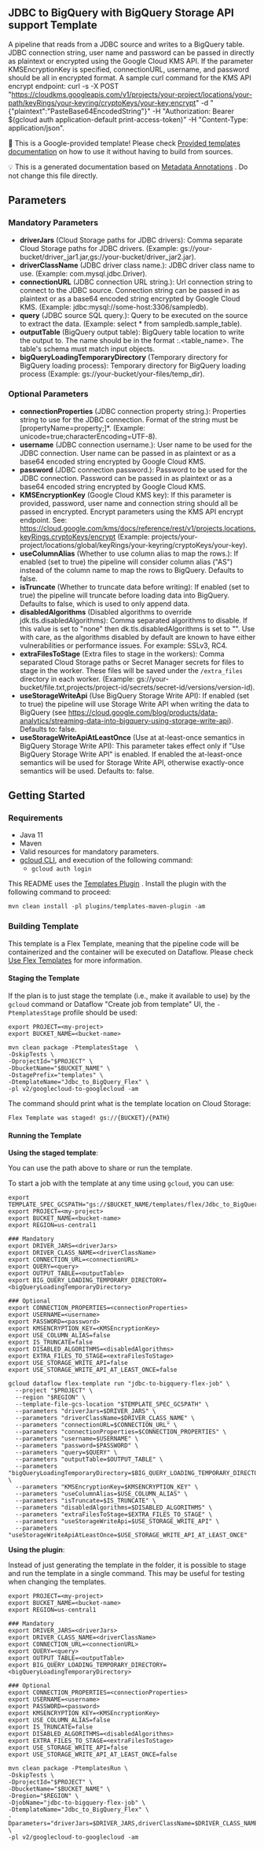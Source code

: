 JDBC to BigQuery with BigQuery Storage API support Template
---
A pipeline that reads from a JDBC source and writes to a BigQuery table. JDBC connection string, user name and password can be passed in directly as plaintext or encrypted using the Google Cloud KMS API.  If the parameter KMSEncryptionKey is specified, connectionURL, username, and password should be all in encrypted format. A sample curl command for the KMS API encrypt endpoint: curl -s -X POST "https://cloudkms.googleapis.com/v1/projects/your-project/locations/your-path/keyRings/your-keyring/cryptoKeys/your-key:encrypt"  -d "{\"plaintext\":\"PasteBase64EncodedString\"}" -H "Authorization: Bearer $(gcloud auth application-default print-access-token)" -H "Content-Type: application/json".

:memo: This is a Google-provided template! Please
check [Provided templates documentation](https://cloud.google.com/dataflow/docs/guides/templates/provided-templates)
on how to use it without having to build from sources.

:bulb: This is a generated documentation based
on [Metadata Annotations](https://github.com/GoogleCloudPlatform/DataflowTemplates#metadata-annotations)
. Do not change this file directly.

## Parameters

### Mandatory Parameters

* **driverJars** (Cloud Storage paths for JDBC drivers): Comma separate Cloud Storage paths for JDBC drivers. (Example: gs://your-bucket/driver_jar1.jar,gs://your-bucket/driver_jar2.jar).
* **driverClassName** (JDBC driver class name.): JDBC driver class name to use. (Example: com.mysql.jdbc.Driver).
* **connectionURL** (JDBC connection URL string.): Url connection string to connect to the JDBC source. Connection string can be passed in as plaintext or as a base64 encoded string encrypted by Google Cloud KMS. (Example: jdbc:mysql://some-host:3306/sampledb).
* **query** (JDBC source SQL query.): Query to be executed on the source to extract the data. (Example: select * from sampledb.sample_table).
* **outputTable** (BigQuery output table): BigQuery table location to write the output to. The name should be in the format <project>:<dataset>.<table_name>. The table's schema must match input objects.
* **bigQueryLoadingTemporaryDirectory** (Temporary directory for BigQuery loading process): Temporary directory for BigQuery loading process (Example: gs://your-bucket/your-files/temp_dir).

### Optional Parameters

* **connectionProperties** (JDBC connection property string.): Properties string to use for the JDBC connection. Format of the string must be [propertyName=property;]*. (Example: unicode=true;characterEncoding=UTF-8).
* **username** (JDBC connection username.): User name to be used for the JDBC connection. User name can be passed in as plaintext or as a base64 encoded string encrypted by Google Cloud KMS.
* **password** (JDBC connection password.): Password to be used for the JDBC connection. Password can be passed in as plaintext or as a base64 encoded string encrypted by Google Cloud KMS.
* **KMSEncryptionKey** (Google Cloud KMS key): If this parameter is provided, password, user name and connection string should all be passed in encrypted. Encrypt parameters using the KMS API encrypt endpoint. See: https://cloud.google.com/kms/docs/reference/rest/v1/projects.locations.keyRings.cryptoKeys/encrypt (Example: projects/your-project/locations/global/keyRings/your-keyring/cryptoKeys/your-key).
* **useColumnAlias** (Whether to use column alias to map the rows.): If enabled (set to true) the pipeline will consider column alias ("AS") instead of the column name to map the rows to BigQuery. Defaults to false.
* **isTruncate** (Whether to truncate data before writing): If enabled (set to true) the pipeline will truncate before loading data into BigQuery. Defaults to false, which is used to only append data.
* **disabledAlgorithms** (Disabled algorithms to override jdk.tls.disabledAlgorithms): Comma separated algorithms to disable. If this value is set to "none" then dk.tls.disabledAlgorithms is set to "". Use with care, as the algorithms disabled by default are known to have either vulnerabilities or performance issues. For example: SSLv3, RC4.
* **extraFilesToStage** (Extra files to stage in the workers): Comma separated Cloud Storage paths or Secret Manager secrets for files to stage in the worker. These files will be saved under the `/extra_files` directory in each worker. (Example: gs://your-bucket/file.txt,projects/project-id/secrets/secret-id/versions/version-id).
* **useStorageWriteApi** (Use BigQuery Storage Write API): If enabled (set to true) the pipeline will use Storage Write API when writing the data to BigQuery (see https://cloud.google.com/blog/products/data-analytics/streaming-data-into-bigquery-using-storage-write-api). Defaults to: false.
* **useStorageWriteApiAtLeastOnce** (Use at at-least-once semantics in BigQuery Storage Write API): This parameter takes effect only if "Use BigQuery Storage Write API" is enabled. If enabled the at-least-once semantics will be used for Storage Write API, otherwise exactly-once semantics will be used. Defaults to: false.

## Getting Started

### Requirements

* Java 11
* Maven
* Valid resources for mandatory parameters.
* [gcloud CLI](https://cloud.google.com/sdk/gcloud), and execution of the
  following command:
    * `gcloud auth login`

This README uses
the [Templates Plugin](https://github.com/GoogleCloudPlatform/DataflowTemplates#templates-plugin)
. Install the plugin with the following command to proceed:

```shell
mvn clean install -pl plugins/templates-maven-plugin -am
```

### Building Template

This template is a Flex Template, meaning that the pipeline code will be
containerized and the container will be executed on Dataflow. Please
check [Use Flex Templates](https://cloud.google.com/dataflow/docs/guides/templates/using-flex-templates)
for more information.

#### Staging the Template

If the plan is to just stage the template (i.e., make it available to use) by
the `gcloud` command or Dataflow "Create job from template" UI,
the `-PtemplatesStage` profile should be used:

```shell
export PROJECT=<my-project>
export BUCKET_NAME=<bucket-name>

mvn clean package -PtemplatesStage  \
-DskipTests \
-DprojectId="$PROJECT" \
-DbucketName="$BUCKET_NAME" \
-DstagePrefix="templates" \
-DtemplateName="Jdbc_to_BigQuery_Flex" \
-pl v2/googlecloud-to-googlecloud -am
```

The command should print what is the template location on Cloud Storage:

```
Flex Template was staged! gs://{BUCKET}/{PATH}
```


#### Running the Template

**Using the staged template**:

You can use the path above to share or run the template.

To start a job with the template at any time using `gcloud`, you can use:

```shell
export TEMPLATE_SPEC_GCSPATH="gs://$BUCKET_NAME/templates/flex/Jdbc_to_BigQuery_Flex"
export PROJECT=<my-project>
export BUCKET_NAME=<bucket-name>
export REGION=us-central1

### Mandatory
export DRIVER_JARS=<driverJars>
export DRIVER_CLASS_NAME=<driverClassName>
export CONNECTION_URL=<connectionURL>
export QUERY=<query>
export OUTPUT_TABLE=<outputTable>
export BIG_QUERY_LOADING_TEMPORARY_DIRECTORY=<bigQueryLoadingTemporaryDirectory>

### Optional
export CONNECTION_PROPERTIES=<connectionProperties>
export USERNAME=<username>
export PASSWORD=<password>
export KMSENCRYPTION_KEY=<KMSEncryptionKey>
export USE_COLUMN_ALIAS=false
export IS_TRUNCATE=false
export DISABLED_ALGORITHMS=<disabledAlgorithms>
export EXTRA_FILES_TO_STAGE=<extraFilesToStage>
export USE_STORAGE_WRITE_API=false
export USE_STORAGE_WRITE_API_AT_LEAST_ONCE=false

gcloud dataflow flex-template run "jdbc-to-bigquery-flex-job" \
  --project "$PROJECT" \
  --region "$REGION" \
  --template-file-gcs-location "$TEMPLATE_SPEC_GCSPATH" \
  --parameters "driverJars=$DRIVER_JARS" \
  --parameters "driverClassName=$DRIVER_CLASS_NAME" \
  --parameters "connectionURL=$CONNECTION_URL" \
  --parameters "connectionProperties=$CONNECTION_PROPERTIES" \
  --parameters "username=$USERNAME" \
  --parameters "password=$PASSWORD" \
  --parameters "query=$QUERY" \
  --parameters "outputTable=$OUTPUT_TABLE" \
  --parameters "bigQueryLoadingTemporaryDirectory=$BIG_QUERY_LOADING_TEMPORARY_DIRECTORY" \
  --parameters "KMSEncryptionKey=$KMSENCRYPTION_KEY" \
  --parameters "useColumnAlias=$USE_COLUMN_ALIAS" \
  --parameters "isTruncate=$IS_TRUNCATE" \
  --parameters "disabledAlgorithms=$DISABLED_ALGORITHMS" \
  --parameters "extraFilesToStage=$EXTRA_FILES_TO_STAGE" \
  --parameters "useStorageWriteApi=$USE_STORAGE_WRITE_API" \
  --parameters "useStorageWriteApiAtLeastOnce=$USE_STORAGE_WRITE_API_AT_LEAST_ONCE"
```


**Using the plugin**:

Instead of just generating the template in the folder, it is possible to stage
and run the template in a single command. This may be useful for testing when
changing the templates.

```shell
export PROJECT=<my-project>
export BUCKET_NAME=<bucket-name>
export REGION=us-central1

### Mandatory
export DRIVER_JARS=<driverJars>
export DRIVER_CLASS_NAME=<driverClassName>
export CONNECTION_URL=<connectionURL>
export QUERY=<query>
export OUTPUT_TABLE=<outputTable>
export BIG_QUERY_LOADING_TEMPORARY_DIRECTORY=<bigQueryLoadingTemporaryDirectory>

### Optional
export CONNECTION_PROPERTIES=<connectionProperties>
export USERNAME=<username>
export PASSWORD=<password>
export KMSENCRYPTION_KEY=<KMSEncryptionKey>
export USE_COLUMN_ALIAS=false
export IS_TRUNCATE=false
export DISABLED_ALGORITHMS=<disabledAlgorithms>
export EXTRA_FILES_TO_STAGE=<extraFilesToStage>
export USE_STORAGE_WRITE_API=false
export USE_STORAGE_WRITE_API_AT_LEAST_ONCE=false

mvn clean package -PtemplatesRun \
-DskipTests \
-DprojectId="$PROJECT" \
-DbucketName="$BUCKET_NAME" \
-Dregion="$REGION" \
-DjobName="jdbc-to-bigquery-flex-job" \
-DtemplateName="Jdbc_to_BigQuery_Flex" \
-Dparameters="driverJars=$DRIVER_JARS,driverClassName=$DRIVER_CLASS_NAME,connectionURL=$CONNECTION_URL,connectionProperties=$CONNECTION_PROPERTIES,username=$USERNAME,password=$PASSWORD,query=$QUERY,outputTable=$OUTPUT_TABLE,bigQueryLoadingTemporaryDirectory=$BIG_QUERY_LOADING_TEMPORARY_DIRECTORY,KMSEncryptionKey=$KMSENCRYPTION_KEY,useColumnAlias=$USE_COLUMN_ALIAS,isTruncate=$IS_TRUNCATE,disabledAlgorithms=$DISABLED_ALGORITHMS,extraFilesToStage=$EXTRA_FILES_TO_STAGE,useStorageWriteApi=$USE_STORAGE_WRITE_API,useStorageWriteApiAtLeastOnce=$USE_STORAGE_WRITE_API_AT_LEAST_ONCE" \
-pl v2/googlecloud-to-googlecloud -am
```

